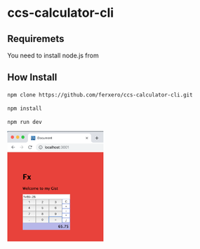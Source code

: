 # ccs-calculator-cli

## Requiremets

You need to install node.js from 

## How Install

`npm clone https://github.com/ferxero/ccs-calculator-cli.git`

`npm install`

`npm run dev`

<img src="doc_media/screen-sample.png?raw=true" style="zoom:30%;" />


